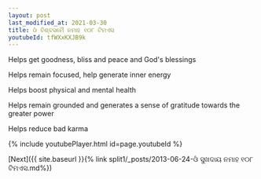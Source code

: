```yaml
---
layout: post
last_modified_at: 2021-03-30
title: ଓଁ ବିଶ୍ବସମୈ ନମାହ ୧୦୮ ଟିମଏସ
youtubeId: tfWXxKXJB9k
---
```

 
 
Helps get goodness, bliss and peace and God's blessings
 
Helps remain focused, help generate inner energy 
 
Helps boost physical and mental health 
 
Helps remain grounded and generates a sense of gratitude towards the greater power 
 
Helps reduce bad karma
 
 
 
 


{% include youtubePlayer.html id=page.youtubeId %}
 
[Next]({{ site.baseurl }}{% link  split1/_posts/2013-06-24-ଓଁ ସୁଖଦାୟ ନମାହ ୧୦୮ ଟିମଏସ.md%})
 
